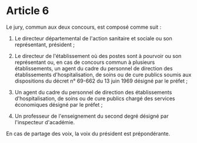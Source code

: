 # Article 6

Le jury, commun aux deux concours, est composé comme suit :

1) Le directeur départemental de l'action sanitaire et sociale ou son représentant, président ;

2) Le directeur de l'établissement où des postes sont à pourvoir ou son représentant ou, en cas de concours commun à plusieurs établissements, un agent du cadre du personnel de direction des établissements d'hospitalisation, de soins ou de cure publics soumis aux dispositions du décret n° 69-662 du 13 juin 1969 désigné par le préfet ;

3) Un agent du cadre du personnel de direction des établissements d'hospitalisation, de soins ou de cure publics chargé des services économiques désigné par le préfet ;

4) Un professeur de l'enseignement du second degré désigné par l'inspecteur d'académie.

En cas de partage des voix, la voix du président est prépondérante.
